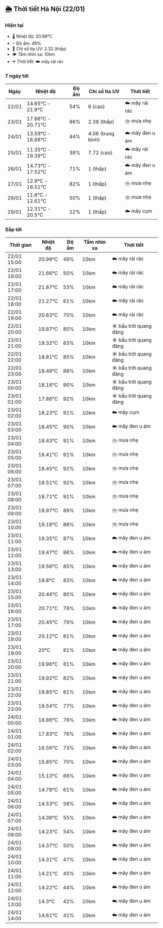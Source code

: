## 🌦️ Thời tiết Hà Nội (22/01)

### Hiện tại

- 🌡️ Nhiệt độ: 20.99℃
- 💦 Độ ẩm: 49%
- 🌟 Chỉ số tia UV: 2.32 (thấp)
- 👁️ Tầm nhìn xa: 10km
- ☂️ Thời tiết: ☁️ mây rải rác

### 7 ngày tới

| Ngày | Nhiệt độ | Độ ẩm | Chỉ số tia UV | Thời tiết |
| --- | --- | --- | --- | --- |
| 22/01 | 14.65℃ - 21.9℃ | 54% | 6 (cao) | ☁️ mây rải rác |
| 23/01 | 17.86℃ - 20.71℃ | 86% | 2.38 (thấp) | ⛈️ mưa nhẹ |
| 24/01 | 13.59℃ - 18.86℃ | 44% | 4.06 (trung bình) | ☁️ mây đen u ám |
| 25/01 | 11.35℃ - 19.39℃ | 38% | 7.72 (cao) | ☁️ mây rải rác |
| 26/01 | 14.73℃ - 17.52℃ | 71% | 1 (thấp) | ☁️ mây đen u ám |
| 27/01 | 12.9℃ - 16.51℃ | 82% | 1 (thấp) | ⛈️ mưa nhẹ |
| 28/01 | 11.6℃ - 12.61℃ | 50% | 1 (thấp) | ⛈️ mưa nhẹ |
| 29/01 | 12.31℃ - 20.5℃ | 22% | 1 (thấp) | ☁️ mây cụm |

### Sắp tới

| Thời gian | Nhiệt độ | Độ ẩm | Tầm nhìn xa | Thời tiết |
| --- | --- | --- | --- | --- |
| 22/01 15:00 | 20.99℃ | 49% | 10km | ☁️ mây rải rác |
| 22/01 16:00 | 21.66℃ | 50% | 10km | ☁️ mây rải rác |
| 22/01 17:00 | 21.87℃ | 53% | 10km | ☁️ mây rải rác |
| 22/01 18:00 | 21.27℃ | 61% | 10km | ☁️ mây rải rác |
| 22/01 19:00 | 20.63℃ | 70% | 10km | ☁️ mây rải rác |
| 22/01 20:00 | 19.87℃ | 80% | 10km | ☀️ bầu trời quang đãng |
| 22/01 21:00 | 19.32℃ | 83% | 10km | ☀️ bầu trời quang đãng |
| 22/01 22:00 | 18.81℃ | 85% | 10km | ☀️ bầu trời quang đãng |
| 22/01 23:00 | 18.49℃ | 88% | 10km | ☀️ bầu trời quang đãng |
| 23/01 00:00 | 18.18℃ | 90% | 10km | ☀️ bầu trời quang đãng |
| 23/01 01:00 | 17.86℃ | 92% | 10km | ☀️ bầu trời quang đãng |
| 23/01 02:00 | 18.23℃ | 91% | 10km | ☁️ mây cụm |
| 23/01 03:00 | 18.45℃ | 90% | 10km | ☁️ mây đen u ám |
| 23/01 04:00 | 18.43℃ | 91% | 10km | ⛈️ mưa nhẹ |
| 23/01 05:00 | 18.41℃ | 91% | 10km | ⛈️ mưa nhẹ |
| 23/01 06:00 | 18.45℃ | 92% | 10km | ⛈️ mưa nhẹ |
| 23/01 07:00 | 18.51℃ | 92% | 10km | ⛈️ mưa nhẹ |
| 23/01 08:00 | 18.71℃ | 91% | 10km | ⛈️ mưa nhẹ |
| 23/01 09:00 | 18.97℃ | 89% | 10km | ⛈️ mưa nhẹ |
| 23/01 10:00 | 19.18℃ | 88% | 10km | ⛈️ mưa nhẹ |
| 23/01 11:00 | 19.35℃ | 87% | 10km | ☁️ mây đen u ám |
| 23/01 12:00 | 19.47℃ | 86% | 10km | ☁️ mây đen u ám |
| 23/01 13:00 | 19.56℃ | 85% | 10km | ☁️ mây đen u ám |
| 23/01 14:00 | 19.8℃ | 83% | 10km | ☁️ mây đen u ám |
| 23/01 15:00 | 20.44℃ | 80% | 10km | ☁️ mây đen u ám |
| 23/01 16:00 | 20.71℃ | 78% | 10km | ☁️ mây đen u ám |
| 23/01 17:00 | 20.45℃ | 79% | 10km | ☁️ mây đen u ám |
| 23/01 18:00 | 20.12℃ | 81% | 10km | ☁️ mây đen u ám |
| 23/01 19:00 | 20℃ | 81% | 10km | ☁️ mây đen u ám |
| 23/01 20:00 | 19.96℃ | 81% | 10km | ☁️ mây đen u ám |
| 23/01 21:00 | 19.92℃ | 82% | 10km | ☁️ mây đen u ám |
| 23/01 22:00 | 19.85℃ | 81% | 10km | ☁️ mây đen u ám |
| 23/01 23:00 | 19.54℃ | 77% | 10km | ☁️ mây đen u ám |
| 24/01 00:00 | 18.86℃ | 76% | 10km | ☁️ mây đen u ám |
| 24/01 01:00 | 17.83℃ | 76% | 10km | ☁️ mây đen u ám |
| 24/01 02:00 | 16.56℃ | 73% | 10km | ☁️ mây đen u ám |
| 24/01 03:00 | 15.85℃ | 70% | 10km | ☁️ mây đen u ám |
| 24/01 04:00 | 15.13℃ | 66% | 10km | ☁️ mây đen u ám |
| 24/01 05:00 | 14.78℃ | 61% | 10km | ☁️ mây đen u ám |
| 24/01 06:00 | 14.53℃ | 58% | 10km | ☁️ mây đen u ám |
| 24/01 07:00 | 14.36℃ | 55% | 10km | ☁️ mây đen u ám |
| 24/01 08:00 | 14.23℃ | 54% | 10km | ☁️ mây đen u ám |
| 24/01 09:00 | 14.37℃ | 50% | 10km | ☁️ mây đen u ám |
| 24/01 10:00 | 14.31℃ | 47% | 10km | ☁️ mây đen u ám |
| 24/01 11:00 | 14.21℃ | 45% | 10km | ☁️ mây đen u ám |
| 24/01 12:00 | 14.22℃ | 44% | 10km | ☁️ mây đen u ám |
| 24/01 13:00 | 14.3℃ | 42% | 10km | ☁️ mây đen u ám |
| 24/01 14:00 | 14.61℃ | 41% | 10km | ☁️ mây đen u ám |
